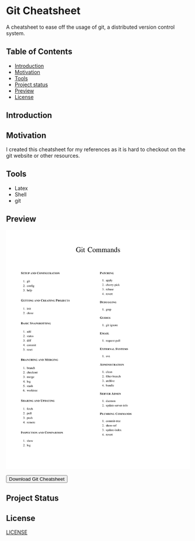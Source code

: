 <h1>Git Cheatsheet</h1>
A cheatsheet to ease off the usage of git, a distributed version control system.

<h2> Table of Contents </h2>

- [Introduction](#introduction)
- [Motivation](#motivation)
- [Tools](#tools)
- [Project status](#project-status)
- [Preview](#preview)
- [License](#license)

## Introduction

## Motivation
I created this cheatsheet for my references as it is hard to checkout on the git website or other resources. 

## Tools
- Latex
- Shell
- git

## Preview
![Git Cheatsheet](Git-Cheatsheet.png)

<a href="Git-Cheatsheet.pdf" download="Git-Cheatsheet.pdf">
  <button>Download Git Cheatsheet</button>
</a>



## Project Status

## License
[LICENSE](LICENSE)